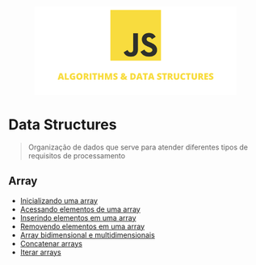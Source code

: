 <p align="center">
  <img src="../.github/logo.png" width="400">
</p>

# Data Structures
> Organização de dados que serve para atender diferentes tipos de requisitos de processamento

## Array
- [Inicializando uma array](https://github.com/higorsantana-omega/js-algorithms-data-structures/tree/main/data_structures/array/01_new_array.js)
- [Acessando elementos de uma array](https://github.com/higorsantana-omega/js-algorithms-data-structures/tree/main/data_structures/array/02_access_elements.js)
- [Inserindo elementos em uma array](https://github.com/higorsantana-omega/js-algorithms-data-structures/tree/main/data_structures/array/03_insert_elements.js)
- [Removendo elementos em uma array](https://github.com/higorsantana-omega/js-algorithms-data-structures/tree/main/data_structures/array/04_remove_elements.js)
- [Array bidimensional e multidimensionais](https://github.com/higorsantana-omega/js-algorithms-data-structures/tree/main/data_structures/array/05_two-dimensional_multidimensional.js)
- [Concatenar arrays](https://github.com/higorsantana-omega/js-algorithms-data-structures/tree/main/data_structures/array/06_concat_arrays.js)
- [Iterar arrays](https://github.com/higorsantana-omega/js-algorithms-data-structures/tree/main/data_structures/array/07_interaction_functions.js)
